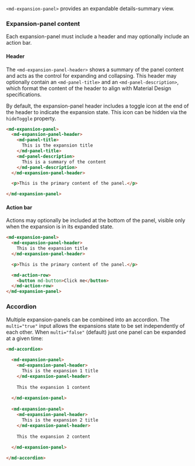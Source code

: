 `<md-expansion-panel>` provides an expandable details-summary view.

<!-- example(expansion-overview) -->

### Expansion-panel content

Each expansion-panel must include a header and may optionally include an action bar.

#### Header

The `<md-expansion-panel-header>` shows a summary of the panel content and acts
as the control for expanding and collapsing. This header may optionally contain an
`<md-panel-title>` and an `<md-panel-description>`, which format the content of the
header to align with Material Design specifications.

By default, the expansion-panel header includes a toggle icon at the end of the
header to indicate the expansion state. This icon can be hidden via the 
`hideToggle` property.

```html
<md-expansion-panel>
  <md-expansion-panel-header>
    <md-panel-title>
      This is the expansion title
    </md-panel-title>
    <md-panel-description>
      This is a summary of the content
    </md-panel-description>
  </md-expansion-panel-header>

  <p>This is the primary content of the panel.</p>

</md-expansion-panel>
```

#### Action bar

Actions may optionally be included at the bottom of the panel, visible only when the expansion is in its
expanded state.

```html
<md-expansion-panel>
  <md-expansion-panel-header>
    This is the expansion title
  </md-expansion-panel-header>

  <p>This is the primary content of the panel.</p>

  <md-action-row>
    <button md-button>Click me</button>
  </md-action-row>
</md-expansion-panel>
```

### Accordion

Multiple expansion-panels can be combined into an accordion. The `multi="true"` input allows the
expansions state to be set independently of each other. When `multi="false"` (default) just one
panel can be expanded at a given time:

```html
<md-accordion>
  
  <md-expansion-panel>
    <md-expansion-panel-header>
      This is the expansion 1 title
    </md-expansion-panel-header>
    
    This the expansion 1 content
    
  </md-expansion-panel>
  
  <md-expansion-panel>
    <md-expansion-panel-header>
      This is the expansion 2 title
    </md-expansion-panel-header>
    
    This the expansion 2 content
    
  </md-expansion-panel>

</md-accordion>
```
